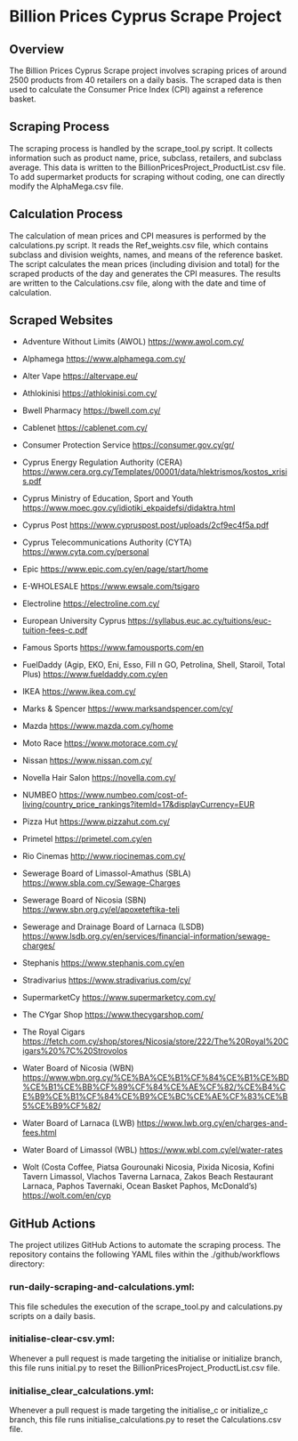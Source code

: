 
# Billion Prices Cyprus Scrape Project

## Overview

The Billion Prices Cyprus Scrape project involves scraping prices of around 2500 products from 40 retailers on a daily basis. The scraped data is then used to calculate the Consumer Price Index (CPI) against a reference basket.

## Scraping Process

The scraping process is handled by the scrape_tool.py script. It collects information such as product name, price, subclass, retailers, and subclass average. This data is written to the BillionPricesProject_ProductList.csv file. To add supermarket products for scraping without coding, one can directly modify the AlphaMega.csv file.

## Calculation Process

The calculation of mean prices and CPI measures is performed by the calculations.py script. It reads the Ref_weights.csv file, which contains subclass and division weights, names, and means of the reference basket. The script calculates the mean prices (including division and total) for the scraped products of the day and generates the CPI measures. The results are written to the Calculations.csv file, along with the date and time of calculation.

## Scraped Websites

- Adventure Without Limits (AWOL)	https://www.awol.com.cy/ 

- Alphamega	https://www.alphamega.com.cy/ 

- Alter Vape	https://altervape.eu/ 

- Athlokinisi	https://athlokinisi.com.cy/ 

- Bwell Pharmacy	https://bwell.com.cy/ 

- Cablenet	https://cablenet.com.cy/ 

- Consumer Protection Service	https://consumer.gov.cy/gr/ 

- Cyprus Energy Regulation Authority (CERA)	https://www.cera.org.cy/Templates/00001/data/hlektrismos/kostos_xrisis.pdf 

- Cyprus Ministry of Education, Sport and Youth	https://www.moec.gov.cy/idiotiki_ekpaidefsi/didaktra.html 

- Cyprus Post	https://www.cypruspost.post/uploads/2cf9ec4f5a.pdf 

- Cyprus Telecommunications Authority (CYTA)	https://www.cyta.com.cy/personal 

- Epic	https://www.epic.com.cy/en/page/start/home 

- E-WHOLESALE	https://www.ewsale.com/tsigaro 

- Electroline	https://electroline.com.cy/ 

- European University Cyprus	https://syllabus.euc.ac.cy/tuitions/euc-tuition-fees-c.pdf 

- Famous Sports	https://www.famousports.com/en 

- FuelDaddy (Agip, EKO, Eni, Esso, Fill n GO, Petrolina, Shell, Staroil, Total Plus)	https://www.fueldaddy.com.cy/en 

- IKEA	https://www.ikea.com.cy/

- Marks & Spencer	https://www.marksandspencer.com/cy/ 

- Mazda	https://www.mazda.com.cy/home 

- Moto Race	https://www.motorace.com.cy/ 

- Nissan	https://www.nissan.com.cy/ 

- Novella Hair Salon	https://novella.com.cy/ 

- NUMBEO	https://www.numbeo.com/cost-of-living/country_price_rankings?itemId=17&displayCurrency=EUR 

- Pizza Hut	https://www.pizzahut.com.cy/ 

- Primetel	https://primetel.com.cy/en 

- Rio Cinemas	http://www.riocinemas.com.cy/ 

- Sewerage Board of Limassol-Amathus (SBLA)	https://www.sbla.com.cy/Sewage-Charges 

- Sewerage Board of Nicosia (SBN)	https://www.sbn.org.cy/el/apoxeteftika-teli 

- Sewerage and Drainage Board of Larnaca (LSDB)	https://www.lsdb.org.cy/en/services/financial-information/sewage-charges/ 

- Stephanis	https://www.stephanis.com.cy/en 

- Stradivarius	https://www.stradivarius.com/cy/ 

- SupermarketCy	https://www.supermarketcy.com.cy/ 

- The CYgar Shop	https://www.thecygarshop.com/ 

- The Royal Cigars 	https://fetch.com.cy/shop/stores/Nicosia/store/222/The%20Royal%20Cigars%20%7C%20Strovolos 

- Water Board of Nicosia (WBN)	https://www.wbn.org.cy/%CE%BA%CE%B1%CF%84%CE%B1%CE%BD%CE%B1%CE%BB%CF%89%CF%84%CE%AE%CF%82/%CE%B4%CE%B9%CE%B1%CF%84%CE%B9%CE%BC%CE%AE%CF%83%CE%B5%CE%B9%CF%82/ 

- Water Board of Larnaca (LWB)	https://www.lwb.org.cy/en/charges-and-fees.html 

- Water Board of Limassol (WBL)	https://www.wbl.com.cy/el/water-rates 

- Wolt (Costa Coffee, Piatsa Gourounaki Nicosia, Pixida Nicosia, Kofini Tavern Limassol, Vlachos Taverna Larnaca, Zakos Beach Restaurant Larnaca, Paphos Tavernaki, Ocean Basket Paphos, McDonald’s)	https://wolt.com/en/cyp 

## GitHub Actions

The project utilizes GitHub Actions to automate the scraping process. The repository contains the following YAML files within the ./github/workflows directory:

### run-daily-scraping-and-calculations.yml: 
This file schedules the execution of the scrape_tool.py and calculations.py scripts on a daily basis.
### initialise-clear-csv.yml: 
Whenever a pull request is made targeting the initialise or initialize branch, this file runs initial.py to reset the BillionPricesProject_ProductList.csv file.
### initialise_clear_calculations.yml: 
Whenever a pull request is made targeting the initialise_c or initialize_c branch, this file runs initialise_calculations.py to reset the Calculations.csv file.


